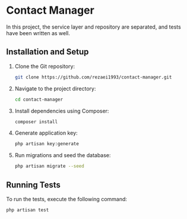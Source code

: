 # Contact Manager

In this project, the service layer and repository are separated, and tests have been written as well.

## Installation and Setup

1. Clone the Git repository:

    ```bash
    git clone https://github.com/rezaei1993/contact-manager.git
    ```

2. Navigate to the project directory:

    ```bash
    cd contact-manager
    ```

3. Install dependencies using Composer:

    ```bash
    composer install
    ```

4. Generate application key:

    ```bash
    php artisan key:generate
    ```

5. Run migrations and seed the database:

    ```bash
    php artisan migrate --seed
    ```

## Running Tests

To run the tests, execute the following command:

```bash
php artisan test
